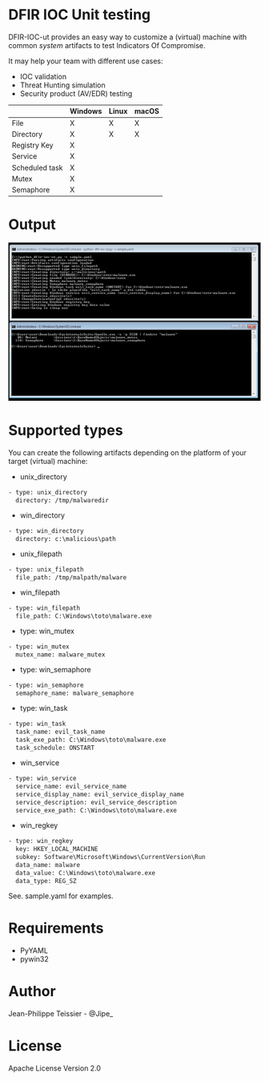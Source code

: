# DFIR IOC Unit testing

DFIR-IOC-ut provides an easy way to customize a (virtual) machine with common *system* artifacts to test Indicators Of Compromise.

It may help your team with different use cases:
 * IOC validation
 * Threat Hunting simulation
 * Security product (AV/EDR) testing

|   | Windows | Linux  | macOS |
|---|---------|--------|-------|
| File  | X | X | X |
| Directory | X | X | X |
| Registry Key  | X |   |   |
| Service  | X |   |   |
| Scheduled task  | X |   |   |
| Mutex  | X |   |   |
| Semaphore  | X |   |   |

# Output

![Screenshot](https://github.com/jipegit/dfir-ioc-ut/blob/master/resources/dfir_ioc_ut_run.png)

# Supported types

You can create the following artifacts depending on the platform of your target (virtual) machine:

* unix_directory
``` 
- type: unix_directory
  directory: /tmp/malwaredir
```
* win_directory
```
- type: win_directory
  directory: c:\malicious\path
```
* unix_filepath
```
- type: unix_filepath
  file_path: /tmp/malpath/malware
```
* win_filepath
```
- type: win_filepath
  file_path: C:\Windows\toto\malware.exe
```
* type: win_mutex
```
- type: win_mutex
  mutex_name: malware_mutex
```
* type: win_semaphore
```
- type: win_semaphore
  semaphore_name: malware_semaphore
```
* type: win_task
```
- type: win_task
  task_name: evil_task_name
  task_exe_path: C:\Windows\toto\malware.exe
  task_schedule: ONSTART
```
* win_service
```
- type: win_service
  service_name: evil_service_name
  service_display_name: evil_service_display_name
  service_description: evil_service_description
  service_exe_path: C:\Windows\toto\malware.exe
```
* win_regkey
```
- type: win_regkey
  key: HKEY_LOCAL_MACHINE
  subkey: Software\Microsoft\Windows\CurrentVersion\Run
  data_name: malware
  data_value: C:\Windows\toto\malware.exe
  data_type: REG_SZ
```

See. sample.yaml for examples.

# Requirements
* PyYAML
* pywin32

# Author

Jean-Philippe Teissier - @Jipe_

# License
Apache License Version 2.0